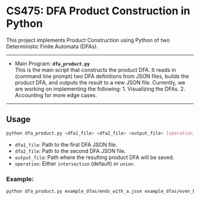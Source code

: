 # CS475: DFA Product Construction in Python

This project implements Product Construction using Python of two Deterministic Finite Automata (DFAs).

---

- Main Program: **`dfa_product.py`**  
  This is the main script that constructs the product DFA. It reads in (command line prompt) two DFA definitions from JSON files, builds the product DFA, and outputs the result to a new JSON file.
  Currently, we are working on implementing the following: 1. Visualizing the DFAs. 2. Accounting for more edge cases. 

---

## Usage

```bash
python dfa_product.py <dfa1_file> <dfa2_file> <output_file> [operation]
```

- `dfa1_file`: Path to the first DFA JSON file.
- `dfa2_file`: Path to the second DFA JSON file.
- `output_file`: Path where the resulting product DFA will be saved.
- `operation`: Either `intersection` (default) or `union`.

### Example:

```bash
python dfa_product.py example_dfas/ends_with_a.json example_dfas/even_bs.json product_output.json intersection
```
